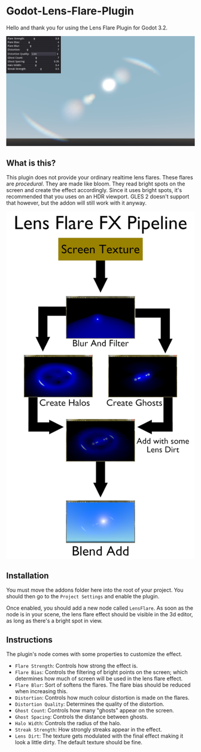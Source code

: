 # Godot-Lens-Flare-Plugin

Hello and thank you for using the Lens Flare Plugin for Godot 3.2.

![lens_flare_demo](doc_images/lens_flare_demo.png)

## What is this?

This plugin does not provide your ordinary realtime lens flares. These flares are _procedural_. They are made like bloom. They read bright spots on the screen and create the effect accordingly. Since it uses bright spots, it's recommended that you uses on an HDR viewport. GLES 2 doesn't support that however, but the addon will still work with it anyway.

![lens_flare_pipeline](doc_images/lens_flare_pipeline.png)

## Installation

You must move the addons folder here into the root of your project. You should then go to the `Project Settings` and enable the plugin.

Once enabled, you should add a new node called `LensFlare`. As soon as the node is in your scene, the lens flare effect should be visible in the 3d editor, as long as there's a bright spot in view.

## Instructions

The plugin's node comes with some properties to customize the effect.

- `Flare Strength`: Controls how strong the effect is.
- `Flare Bias`: Controls the filtering of bright points on the screen; which determines how much of screen will be used in the lens flare effect.
- `Flare Blur`: Sort of softens the flares. The flare bias should be reduced when increasing this.
- `Distortion`: Controls how much colour distortion is made on the flares.
- `Distortion Quality`: Determines the quality of the distortion.
- `Ghost Count`: Controls how many "ghosts" appear on the screen.
- `Ghost Spacing`: Controls the distance between ghosts.
- `Halo Width`: Controls the radius of the halo.
- `Streak Strength`: How strongly streaks appear in the effect.
- `Lens Dirt`: The texture gets modulated with the final effect making it look a little dirty. The default texture should be fine.
